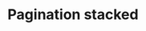 ---
title: Pagination stacked
category: Application
paid: true
isActive: true
ltr: {"vue":{"vueTail":[],"vueCss":[]},"preview":"function App() {\n  const [pages, setPages] = useState([\"1\", \"2\", \"3\",, \"...\", \"8\", \"9\", \"10\"]);\n  const [currentPage, setCurrentPage] = useState(\"1\");\n  return /*#__PURE__*/React.createElement(\"div\", {\n    className: \"max-w-screen-xl mx-auto mt-16 px-4 text-gray-600 md:px-8\"\n  }, /*#__PURE__*/React.createElement(\"div\", {\n    className: \"hidden justify-center sm:flex\",\n    \"aria-label\": \"Pagination\"\n  }, /*#__PURE__*/React.createElement(\"ul\", {\n    className: \"flex items-center\"\n  }, /*#__PURE__*/React.createElement(\"li\", null, /*#__PURE__*/React.createElement(\"a\", {\n    href: \"javascript:void(0)\",\n    className: \"hover:text-indigo-600 hover:bg-gray-50 px-2 py-3 border border-r-0 rounded-tl-lg rounded-bl-lg\"\n  }, /*#__PURE__*/React.createElement(\"span\", {\n    className: \"inline-flex flex-row-reverse items-center gap-x-2\"\n  }, \"Previous\", /*#__PURE__*/React.createElement(\"svg\", {\n    xmlns: \"http://www.w3.org/2000/svg\",\n    viewBox: \"0 0 20 20\",\n    fill: \"currentColor\",\n    className: \"w-5 h-5\"\n  }, /*#__PURE__*/React.createElement(\"path\", {\n    fillRule: \"evenodd\",\n    d: \"M12.79 5.23a.75.75 0 01-.02 1.06L8.832 10l3.938 3.71a.75.75 0 11-1.04 1.08l-4.5-4.25a.75.75 0 010-1.08l4.5-4.25a.75.75 0 011.06.02z\",\n    clipRule: \"evenodd\"\n  }))))), pages.map((item, idx) => /*#__PURE__*/React.createElement(\"li\", {\n    key: item,\n    className: \"\"\n  }, item == \"...\" ? /*#__PURE__*/React.createElement(\"span\", {\n    className: \"px-4 py-3 border border-l-0\"\n  }, item) : /*#__PURE__*/React.createElement(\"a\", {\n    href: \"javascript:void(0)\",\n    \"aria-current\": currentPage == item ? \"page\" : false,\n    className: `px-4 py-3 border border-l-0 duration-150 hover:text-indigo-600 hover:bg-indigo-50 ${currentPage == item ? \"bg-indigo-50 text-indigo-600 font-medium\" : \"\"}`\n  }, item))), /*#__PURE__*/React.createElement(\"li\", null, /*#__PURE__*/React.createElement(\"a\", {\n    href: \"javascript:void(0)\",\n    className: \"hover:text-indigo-600 hover:bg-gray-50 px-2 py-3 border border-l-0 rounded-tr-lg rounded-br-lg\"\n  }, /*#__PURE__*/React.createElement(\"span\", {\n    className: \"inline-flex items-center gap-x-2\"\n  }, \"Next\", /*#__PURE__*/React.createElement(\"svg\", {\n    xmlns: \"http://www.w3.org/2000/svg\",\n    viewBox: \"0 0 20 20\",\n    fill: \"currentColor\",\n    className: \"w-5 h-5\"\n  }, /*#__PURE__*/React.createElement(\"path\", {\n    fillRule: \"evenodd\",\n    d: \"M7.21 14.77a.75.75 0 01.02-1.06L11.168 10 7.23 6.29a.75.75 0 111.04-1.08l4.5 4.25a.75.75 0 010 1.08l-4.5 4.25a.75.75 0 01-1.06-.02z\",\n    clipRule: \"evenodd\"\n  }))))))), /*#__PURE__*/React.createElement(\"div\", {\n    className: \"flex items-center justify-between text-sm text-gray-600 font-medium sm:hidden\"\n  }, /*#__PURE__*/React.createElement(\"a\", {\n    href: \"javascript:void(0)\",\n    className: \"px-4 py-2 border rounded-lg duration-150 hover:bg-gray-50\"\n  }, \"Previous\"), /*#__PURE__*/React.createElement(\"div\", {\n    className: \"font-medium\"\n  }, \"Page \", currentPage, \" of \", pages.length), /*#__PURE__*/React.createElement(\"a\", {\n    href: \"javascript:void(0)\",\n    className: \"px-4 py-2 border rounded-lg duration-150 hover:bg-gray-50\"\n  }, \"Next\")));\n}","react":{"jsxTail":[{"label":"App.jsx","code":"import { useState } from \"react\"\n\nexport default () => {\n\n    const [pages, setPages] = useState([\"1\", \"2\", \"3\", , \"...\", \"8\", \"9\", \"10\",])\n    const [currentPage, setCurrentPage] = useState(\"1\")\n\n    return (\n        <div className=\"max-w-screen-xl mx-auto mt-12 px-4 text-gray-600 md:px-8\">\n            <div className=\"hidden justify-center sm:flex\" aria-label=\"Pagination\">\n                <ul className=\"flex items-center\">\n                    <li>\n                        <a href=\"javascript:void(0)\" className=\"hover:text-indigo-600 hover:bg-gray-50 px-2 py-3 border border-r-0 rounded-tl-lg rounded-bl-lg\">\n                            <span className=\"inline-flex flex-row-reverse items-center gap-x-2\">\n                                Previous\n                                <svg xmlns=\"http://www.w3.org/2000/svg\" viewBox=\"0 0 20 20\" fill=\"currentColor\" className=\"w-5 h-5\">\n                                    <path fillRule=\"evenodd\" d=\"M12.79 5.23a.75.75 0 01-.02 1.06L8.832 10l3.938 3.71a.75.75 0 11-1.04 1.08l-4.5-4.25a.75.75 0 010-1.08l4.5-4.25a.75.75 0 011.06.02z\" clipRule=\"evenodd\" />\n                                </svg>\n                            </span>\n                        </a>\n                    </li>\n                    {\n                        pages.map((item, idx) => (\n                            <li key={item} className=\"\">\n                                {\n                                    item == \"...\" ? (\n                                        <span className=\"px-4 py-3 border border-l-0\">\n                                            {item}\n                                        </span>\n                                    ) : (\n\n                                        <a href=\"javascript:void(0)\" aria-current={currentPage == item ? \"page\" : false} className={`px-4 py-3 border border-l-0 duration-150 hover:text-indigo-600 hover:bg-indigo-50 ${currentPage == item ? \"bg-indigo-50 text-indigo-600 font-medium\" : \"\"}`}>\n                                            {item}\n                                        </a>\n                                    )\n                                }\n                            </li>\n                        ))\n                    }\n                    <li>\n                        <a href=\"javascript:void(0)\" className=\"hover:text-indigo-600 hover:bg-gray-50 px-2 py-3 border border-l-0 rounded-tr-lg rounded-br-lg\">\n                            <span className=\"inline-flex items-center gap-x-2\">\n                                Next\n                                <svg xmlns=\"http://www.w3.org/2000/svg\" viewBox=\"0 0 20 20\" fill=\"currentColor\" className=\"w-5 h-5\">\n                                    <path fillRule=\"evenodd\" d=\"M7.21 14.77a.75.75 0 01.02-1.06L11.168 10 7.23 6.29a.75.75 0 111.04-1.08l4.5 4.25a.75.75 0 010 1.08l-4.5 4.25a.75.75 0 01-1.06-.02z\" clipRule=\"evenodd\" />\n                                </svg>\n                            </span>\n                        </a>\n                    </li>\n                </ul>\n            </div>\n            {/* On mobile version */}\n            <div className=\"flex items-center justify-between text-sm text-gray-600 font-medium sm:hidden\">\n                <a href=\"javascript:void(0)\" className=\"px-4 py-2 border rounded-lg duration-150 hover:bg-gray-50\">Previous</a>\n                <div className=\"font-medium\">\n                    Page {currentPage} of {pages.length}\n                </div>\n                <a href=\"javascript:void(0)\" className=\"px-4 py-2 border rounded-lg duration-150 hover:bg-gray-50\">Next</a>\n            </div>\n        </div>\n    )\n}"}],"jsxCss":[]}}
rtl: {"react":{"jsxCss":[],"jsxTail":[{"code":"import { useState } from \"react\"\n\nexport default () => {\n\n    const [pages, setPages] = useState([\"1\", \"2\", \"3\", , \"...\", \"8\", \"9\", \"10\",])\n    const [currentPage, setCurrentPage] = useState(\"1\")\n\n    return (\n        <div className=\"max-w-screen-xl mx-auto px-4 text-gray-600 md:px-8\">\n            <div className=\"hidden justify-center sm:flex\" aria-label=\"Pagination\">\n                <ul className=\"flex items-center\">\n                    <li>\n                        <a href=\"javascript:void(0)\" className=\"hover:text-indigo-600 hover:bg-gray-50 px-2 py-3 border border-l-0 rounded-tr-lg rounded-br-lg\">\n                            <span className=\"inline-flex flex-row-reverse items-center gap-x-2\">\n                                السابق\n                                <svg xmlns=\"http://www.w3.org/2000/svg\" viewBox=\"0 0 20 20\" fill=\"currentColor\" className=\"w-5 h-5\">\n                                    <path fillRule=\"evenodd\" d=\"M7.21 14.77a.75.75 0 01.02-1.06L11.168 10 7.23 6.29a.75.75 0 111.04-1.08l4.5 4.25a.75.75 0 010 1.08l-4.5 4.25a.75.75 0 01-1.06-.02z\" clipRule=\"evenodd\" />\n                                </svg>\n                            </span>\n                        </a>\n                    </li>\n                    {\n                        pages.map((item, idx) => (\n                            <li key={item} className=\"\">\n                                {\n                                    item == \"...\" ? (\n                                        <span className=\"px-4 py-3 border border-l-0\">\n                                            {item}\n                                        </span>\n                                    ) : (\n\n                                        <a href=\"javascript:void(0)\" aria-current={currentPage == item ? \"page\" : false} className={`px-4 py-3 border border-l-0 duration-150 hover:text-indigo-600 hover:bg-indigo-50 ${currentPage == item ? \"bg-indigo-50 text-indigo-600 font-medium\" : \"\"}`}>\n                                            {item}\n                                        </a>\n                                    )\n                                }\n                            </li>\n                        ))\n                    }\n                    <li>\n                        <a href=\"javascript:void(0)\" className=\"hover:text-indigo-600 hover:bg-gray-50 px-2 py-3 border rounded-tl-lg rounded-bl-lg\">\n                            <span className=\"inline-flex items-center gap-x-2\">\n                                التالي\n                                <svg xmlns=\"http://www.w3.org/2000/svg\" viewBox=\"0 0 20 20\" fill=\"currentColor\" className=\"w-5 h-5\">\n                                    <path fillRule=\"evenodd\" d=\"M12.79 5.23a.75.75 0 01-.02 1.06L8.832 10l3.938 3.71a.75.75 0 11-1.04 1.08l-4.5-4.25a.75.75 0 010-1.08l4.5-4.25a.75.75 0 011.06.02z\" clipRule=\"evenodd\" />\n                                </svg>\n                            </span>\n                        </a>\n                    </li>\n                </ul>\n            </div>\n            {/* On mobile version */}\n            <div className=\"flex items-center justify-between text-sm text-gray-600 font-medium sm:hidden\">\n                <a href=\"javascript:void(0)\" className=\"px-4 py-2 border rounded-lg duration-150 hover:bg-gray-50\">السابق</a>\n                <div className=\"font-medium\">\n                    الصفحة {currentPage} من {pages.length}\n                </div>\n                <a href=\"javascript:void(0)\" className=\"px-4 py-2 border rounded-lg duration-150 hover:bg-gray-50\">التالي</a>\n            </div>\n        </div>\n    )\n}","label":"App.jsx"}]},"preview":"function App() {\n  const [pages, setPages] = useState([\"1\", \"2\", \"3\",, \"...\", \"8\", \"9\", \"10\"]);\n  const [currentPage, setCurrentPage] = useState(\"1\");\n  return /*#__PURE__*/React.createElement(\"div\", {\n    className: \"max-w-screen-xl mx-auto mt-16 px-4 text-gray-600 md:px-8\"\n  }, /*#__PURE__*/React.createElement(\"div\", {\n    className: \"hidden justify-center sm:flex\",\n    \"aria-label\": \"Pagination\"\n  }, /*#__PURE__*/React.createElement(\"ul\", {\n    className: \"flex items-center\"\n  }, /*#__PURE__*/React.createElement(\"li\", null, /*#__PURE__*/React.createElement(\"a\", {\n    href: \"javascript:void(0)\",\n    className: \"hover:text-indigo-600 hover:bg-gray-50 px-2 py-3 border border-l-0 rounded-tr-lg rounded-br-lg\"\n  }, /*#__PURE__*/React.createElement(\"span\", {\n    className: \"inline-flex flex-row-reverse items-center gap-x-2\"\n  }, \"\\u0627\\u0644\\u0633\\u0627\\u0628\\u0642\", /*#__PURE__*/React.createElement(\"svg\", {\n    xmlns: \"http://www.w3.org/2000/svg\",\n    viewBox: \"0 0 20 20\",\n    fill: \"currentColor\",\n    className: \"w-5 h-5\"\n  }, /*#__PURE__*/React.createElement(\"path\", {\n    fillRule: \"evenodd\",\n    d: \"M7.21 14.77a.75.75 0 01.02-1.06L11.168 10 7.23 6.29a.75.75 0 111.04-1.08l4.5 4.25a.75.75 0 010 1.08l-4.5 4.25a.75.75 0 01-1.06-.02z\",\n    clipRule: \"evenodd\"\n  }))))), pages.map((item, idx) => /*#__PURE__*/React.createElement(\"li\", {\n    key: item,\n    className: \"\"\n  }, item == \"...\" ? /*#__PURE__*/React.createElement(\"span\", {\n    className: \"px-4 py-3 border border-l-0\"\n  }, item) : /*#__PURE__*/React.createElement(\"a\", {\n    href: \"javascript:void(0)\",\n    \"aria-current\": currentPage == item ? \"page\" : false,\n    className: `px-4 py-3 border border-l-0 duration-150 hover:text-indigo-600 hover:bg-indigo-50 ${currentPage == item ? \"bg-indigo-50 text-indigo-600 font-medium\" : \"\"}`\n  }, item))), /*#__PURE__*/React.createElement(\"li\", null, /*#__PURE__*/React.createElement(\"a\", {\n    href: \"javascript:void(0)\",\n    className: \"hover:text-indigo-600 hover:bg-gray-50 px-2 py-3 border rounded-tl-lg rounded-bl-lg\"\n  }, /*#__PURE__*/React.createElement(\"span\", {\n    className: \"inline-flex items-center gap-x-2\"\n  }, \"\\u0627\\u0644\\u062A\\u0627\\u0644\\u064A\", /*#__PURE__*/React.createElement(\"svg\", {\n    xmlns: \"http://www.w3.org/2000/svg\",\n    viewBox: \"0 0 20 20\",\n    fill: \"currentColor\",\n    className: \"w-5 h-5\"\n  }, /*#__PURE__*/React.createElement(\"path\", {\n    fillRule: \"evenodd\",\n    d: \"M12.79 5.23a.75.75 0 01-.02 1.06L8.832 10l3.938 3.71a.75.75 0 11-1.04 1.08l-4.5-4.25a.75.75 0 010-1.08l4.5-4.25a.75.75 0 011.06.02z\",\n    clipRule: \"evenodd\"\n  }))))))), /*#__PURE__*/React.createElement(\"div\", {\n    className: \"flex items-center justify-between text-sm text-gray-600 font-medium sm:hidden\"\n  }, /*#__PURE__*/React.createElement(\"a\", {\n    href: \"javascript:void(0)\",\n    className: \"px-4 py-2 border rounded-lg duration-150 hover:bg-gray-50\"\n  }, \"\\u0627\\u0644\\u0633\\u0627\\u0628\\u0642\"), /*#__PURE__*/React.createElement(\"div\", {\n    className: \"font-medium\"\n  }, \"\\u0627\\u0644\\u0635\\u0641\\u062D\\u0629 \", currentPage, \" \\u0645\\u0646 \", pages.length), /*#__PURE__*/React.createElement(\"a\", {\n    href: \"javascript:void(0)\",\n    className: \"px-4 py-2 border rounded-lg duration-150 hover:bg-gray-50\"\n  }, \"\\u0627\\u0644\\u062A\\u0627\\u0644\\u064A\")));\n}","vue":{"vueCss":[],"vueTail":[]}}
slug: /paginations
id: 377a7c37-adfc-437c-8281-dd626f42a498
created_at: 1668949632355
---
